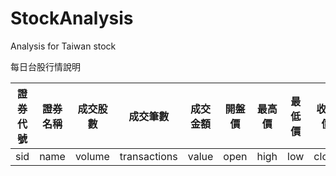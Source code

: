 # StockAnalysis
Analysis for Taiwan stock

每日台股行情說明

|證券代號|證券名稱|成交股數|成交筆數|成交金額|開盤價|最高價|最低價|收盤價|漲跌(+/-)|漲跌價差|最後揭示買價|最後揭示買量|最後揭示賣價|最後揭示賣量|本益比|
|:---:|:---:|:---:|:---:|:---:|:---:|:---:|:---:|:---:|:---:|:---:|:---:|:---:|:---:|:---:|:---:
|sid|name|volume|transactions|value|open|high|low|close|plusmn|change|lBuy|lBuyAmount|lSale|lSaleAmount|pe_ratio|

